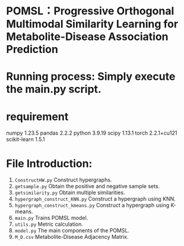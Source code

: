 # POMSL：Progressive Orthogonal Multimodal Similarity Learning for Metabolite-Disease Association Prediction

# Running process: Simply execute the main.py script.

# requirement

numpy                     1.23.5
pandas                    2.2.2
python                    3.9.19
scipy                     1.13.1
torch                     2.2.1+cu121              
scikit-learn              1.5.1

# File Introduction:
1. `ConstructHW.py` Construct hypergraphs.
2. `getsample.py` Obtain the positive and negative sample sets.
3. `getsimilarity.py` Obtain multiple similarities.
4. `hypergraph_construct_KNN.py` Construct a hypergraph using KNN.
5. `hypergraph_construct_kmeans.py` Construct a hypergraph using K-means.
6. `main.py` Trains POMSL model.
7. `utils.py` Metric calculation.
8. `model.py` The main components of the POMSL.
10. `M_D.csv` Metabolite-Disease Adjacency Matrix.
        

